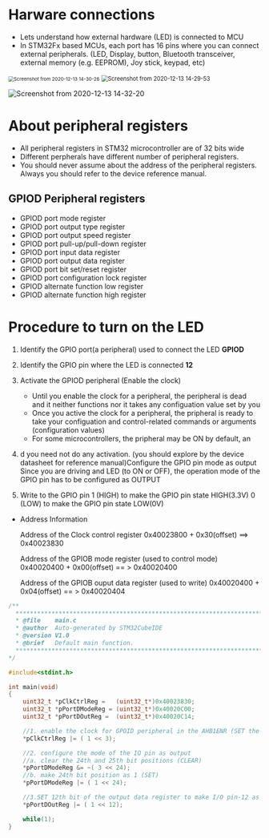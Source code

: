 # Harware connections

- Lets understand how external hardware (LED) is connected to MCU
- In STM32Fx based MCUs, each port has 16 pins where you can connect external peripherals.
  (LED, Display, button, Bluetooth transceiver, external memory (e.g. EEPROM), Joy stick, keypad, etc)

<img src="https://user-images.githubusercontent.com/61633137/102006009-b2273200-3d60-11eb-99bf-32b5b3dea092.png" alt="Screenshot from 2020-12-13 14-30-26" style="zoom: 67%;" />

<img src="https://user-images.githubusercontent.com/61633137/102006014-beab8a80-3d60-11eb-86b1-00097e038c13.png" alt="Screenshot from 2020-12-13 14-29-53" style="zoom: 80%;" />

![Screenshot from 2020-12-13 14-32-20](https://user-images.githubusercontent.com/61633137/102006022-cff49700-3d60-11eb-8013-4ab2a88fc68e.png)

# About peripheral registers

- All peripheral registers in STM32 microcontroller are of 32 bits wide
- Different perpherals have different number of peripheral registers.
- You should never assume about the address of the peripheral registers. Always you should refer to the device reference manual.

## GPIOD Peripheral registers

- GPIOD port mode register
- GPIOD port output type register
- GPIOD port output speed register
- GPIOD port pull-up/pull-down register
- GPIOD port input data register
- GPIOD port output data register
- GPIOD port bit set/reset register
- GPIOD port configuration lock register
- GPIOD alternate function low register
- GPIOD alternate function high register

# Procedure to turn on the LED

1. Identify the GPIO port(a peripheral) used to connect the LED
   __GPIOD__
2. Identify the GPIO pin where the LED is connected
   __12__
3. Activate the GPIOD peripheral (Enable the clock)
   - Until  you enable the clock for a peripheral, the peripheral is dead and it neither functions nor it takes any configuation value set by you
   - Once you active the clock for a peripheral, the pripheral is ready to take your configuation and control-related commands or arguments (configuration values)
   - For some microcontrollers, the pripheral may be ON by default, an

4. d you need not do any activation. 
    (you should explore by the device datasheet for reference manual)Configure the GPIO pin mode as output
    Since you are driving and LED (to ON or OFF), the operation mode of the GPIO pin has to be configured as OUTPUT

5. Write to the GPIO pin
   1 (HIGH) to make the GPIO pin state HIGH(3.3V)
   0 (LOW) to make the GPIO pin state LOW(0V)

- Address Information

  Address of the Clock control register
  0x40023800 + 0x30(offset) ==> 0x40023830

  Address of the GPIOB mode register (used to control mode)
  0x40020400 + 0x00(offset) == > 0x40020400

  Address of the GPIOB ouput data register (used to write)
  0x40020400 + 0x04(offset) == > 0x40020404

```c
/**
  ******************************************************************************
  * @file    main.c
  * @author  Auto-generated by STM32CubeIDE
  * @version V1.0
  * @brief   Default main function.
  ******************************************************************************
*/

#include<stdint.h>

int main(void)
{
	uint32_t *pClkCtrlReg =   (uint32_t*)0x40023830;
	uint32_t *pPortDModeReg = (uint32_t*)0x40020C00;
	uint32_t *pPortDOutReg =  (uint32_t*)0x40020C14;

	//1. enable the clock for GPOID peripheral in the AHB1ENR (SET the 3rd bit position)
	*pClkCtrlReg |= ( 1 << 3);

	//2. configure the mode of the IO pin as output
	//a. clear the 24th and 25th bit positions (CLEAR)
	*pPortDModeReg &= ~( 3 << 24);
	//b. make 24th bit position as 1 (SET)
	*pPortDModeReg |= ( 1 << 24);

	//3.SET 12th bit of the output data register to make I/O pin-12 as HIGH
	*pPortDOutReg |= ( 1 << 12);

    while(1);
}
```

